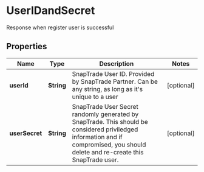 

# UserIDandSecret

Response when register user is successful

## Properties

| Name | Type | Description | Notes |
|------------ | ------------- | ------------- | -------------|
|**userId** | **String** | SnapTrade User ID. Provided by SnapTrade Partner. Can be any string, as long as it&#39;s unique to a user |  [optional] |
|**userSecret** | **String** | SnapTrade User Secret randomly generated by SnapTrade. This should be considered priviledged information and if compromised, you should delete and re-create this SnapTrade user. |  [optional] |



